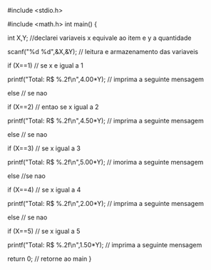  #include <stdio.h>

#include <math.h>
int main() {

int X,Y; //declarei variaveis x equivale ao item e y a quantidade

scanf("%d %d",&X,&Y); // leitura e armazenamento das variaveis

if (X==1) // se x e igual a 1

printf("Total: R$ %.2f\n",4.00*Y); // imprima a seguinte mensagem

else // se nao

if (X==2) // entao se x igual a 2

printf("Total: R$ %.2f\n",4.50*Y); // imprima a seguinte mensagem

else // se nao

if (X==3) // se x igual a 3

printf("Total: R$ %.2f\n",5.00*Y); // imorima a seguinte mensagem

else //se nao 

if (X==4) // se x igual a 4

printf("Total: R$ %.2f\n",2.00*Y); //  imprima a seguinte mensagem

else // se nao 

if (X==5) // se x igual a 5

printf("Total: R$ %.2f\n",1.50*Y); // imprima a seguinte mensagem

return 0; // retorne ao main
}
